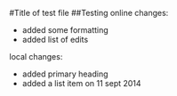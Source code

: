 #Title of test file
##Testing
online changes:
* added some formatting
* added list of edits

local changes:
* added primary heading
* added a list item on 11 sept 2014
